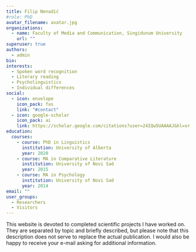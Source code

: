 ```yaml
---
title: Filip Nenadić
#role: PhD
avatar_filename: avatar.jpg
organizations:
  - name: Faculty of Media and Communication, Singidunum University
    url: ""
superuser: true
authors:
  - admin
bio:
interests:
  - Spoken word recognition
  - Literary reading
  - Psycholinguistics
  - Individual differences
social:
  - icon: envelope
    icon_pack: fas
    link: "#contact"
  - icon: google-scholar
    icon_pack: ai
    link: https://scholar.google.com/citations?user=24IQw5UAAAAJ&hl=sr
education:
  courses:
    - course: PhD in Linguistics
      institution: University of Alberta
      year: 2020
    - course: MA in Comparative Literature
      institution: University of Novi Sad
      year: 2015
    - course: MA in Psychology
      institution: University of Novi Sad
      year: 2014
email: ""
user_groups:
  - Researchers
  - Visitors
---
```

This website is devoted to completed scientific projects I have worked on. They are separated by topic and briefly described, but please note that this description does not serve to replace the actual publication. I would also be happy to receive your e-mail asking for additional information.
